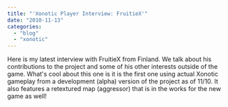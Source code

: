 ```yaml
---
title: "'Xonotic Player Interview: FruitieX'"
date: "2010-11-13"
categories: 
  - "blog"
  - "xonotic"
---
```

Here is my latest interview with FruitieX from Finland. We talk about his contributions to the project and some of his other interests outside of the game. What's cool about this one is it is the first one using actual Xonotic gameplay from a development (alpha) version of the project as of 11/10. It also features a retextured map (aggressor) that is in the works for the new game as well!

